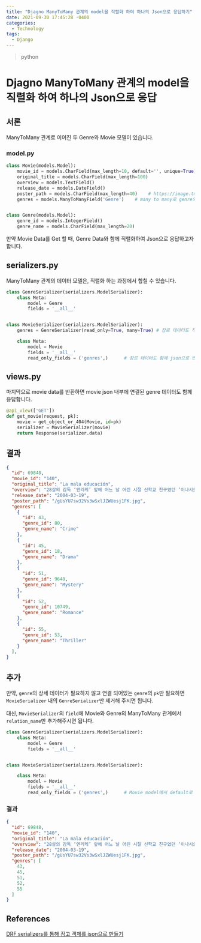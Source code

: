 ```yaml
---
title: "Djagno ManyToMany 관계의 model을 직렬화 하여 하나의 Json으로 응답하기"
date: 2021-09-30 17:45:28 -0400
categories: 
  - Technology
tags:
  - Django
---
```


> python

Djagno ManyToMany 관계의 model을 직렬화 하여 하나의 Json으로 응답
===========

## 서론
ManyToMany 관계로 이어진 두 Genre와 Movie 모델이 있습니다.

### model.py
```python
class Movie(models.Model):
    movie_id = models.CharField(max_length=10, default='', unique=True)
    original_title = models.CharField(max_length=100)
    overview = models.TextField()
    release_date = models.DateField()
    poster_path = models.CharField(max_length=40)    # https://image.tmdb.org/t/p/original/[poster_path]
    genres = models.ManyToManyField('Genre')    # many to many로 genre와 연결하였다. related_name은 자동으로 'genres'


class Genre(models.Model):
    genre_id = models.IntegerField()
    genre_name = models.CharField(max_length=20)
```

만약 Movie Data를 Get 할 때, Genre Data와 함께 직렬화하여 Json으로 응답하고자 합니다.

## serializers.py

ManyToMany 관계의 데이터 모델은, 직렬화 하는 과정에서 합칠 수 있습니다.

```python
class GenreSerializer(serializers.ModelSerializer):
    class Meta:
        model = Genre
        fields = '__all__'


class MovieSerializer(serializers.ModelSerializer):
    genres = GenreSerializer(read_only=True, many=True) # 장르 데이터도 직렬화, many=True는 여러 genre가 들어온다는 뜻.

    class Meta:
        model = Movie
        fields = '__all__'
        read_only_fields = ('genres',)      # 장르 데이터도 함께 json으로 변환하여 제공한다.
```

## views.py

마지막으로 movie data를 반환하면 movie json 내부에 연결된 genre 데이터도 함께 응답합니다.

```python
@api_view(['GET'])
def get_movie(request, pk):
    movie = get_object_or_404(Movie, id=pk)
    serializer = MovieSerializer(movie)
    return Response(serializer.data)
```

## 결과

```json
{
  "id": 69848,
  "movie_id": "140",
  "original_title": "La mala educación",
  "overview": "28살의 감독 ‘엔리케’ 앞에 어느 날 어린 시절 신학교 친구였던 ‘이나시오’가 배우가 되어 나타난다. 재회한 기쁨도 잠시, 이제부터 자신을 앙겔(천사)이라고 불러 달라는 이나시오가 낯설게만 느껴지는 엔리케. 이나시오는 자신들의 어린 시절과 당시 그들에게 ‘나쁜 교육’을 행한 마놀로 신부를 향한 증오와 복수, 음모와 살인에 관해 쓴 ‘방문객’이란 시나리오를 엔리케에게 건네는데…",
  "release_date": "2004-03-19",
  "poster_path": "/gUsYU7sw32Vs3wSxlJZWUesj1FK.jpg",
  "genres": [
    {
      "id": 43,
      "genre_id": 80,
      "genre_name": "Crime"
    },
    {
      "id": 45,
      "genre_id": 18,
      "genre_name": "Drama"
    },
    {
      "id": 51,
      "genre_id": 9648,
      "genre_name": "Mystery"
    },
    {
      "id": 52,
      "genre_id": 10749,
      "genre_name": "Romance"
    },
    {
      "id": 55,
      "genre_id": 53,
      "genre_name": "Thriller"
    }
  ],
}
```

## 추가

만약, `genre`의 상세 데이터가 필요하지 않고 연결 되어있는 `genre`의 `pk`만 필요하면 `MovieSerializer` 내의 `GenreSerializer`만 제거해 주시면 됩니다.   

대신, `MovieSerializer`의 `field`에 Movie와 Genre의 ManyToMany 관계에서 `relation_name`만 추가해주시면 됩니다.  

```python
class GenreSerializer(serializers.ModelSerializer):
    class Meta:
        model = Genre
        fields = '__all__'


class MovieSerializer(serializers.ModelSerializer):

    class Meta:
        model = Movie
        fields = '__all__'
        read_only_fields = ('genres',)      # Movie model에서 default로 설정 된 relation_name
```

### 결과

```json
{
  "id": 69848,
  "movie_id": "140",
  "original_title": "La mala educación",
  "overview": "28살의 감독 ‘엔리케’ 앞에 어느 날 어린 시절 신학교 친구였던 ‘이나시오’가 배우가 되어 나타난다. 재회한 기쁨도 잠시, 이제부터 자신을 앙겔(천사)이라고 불러 달라는 이나시오가 낯설게만 느껴지는 엔리케. 이나시오는 자신들의 어린 시절과 당시 그들에게 ‘나쁜 교육’을 행한 마놀로 신부를 향한 증오와 복수, 음모와 살인에 관해 쓴 ‘방문객’이란 시나리오를 엔리케에게 건네는데…",
  "release_date": "2004-03-19",
  "poster_path": "/gUsYU7sw32Vs3wSxlJZWUesj1FK.jpg",
  "genres": [
    43,
    45,
    51,
    52,
    55
  ]
}
```

## References
[DRF serializers를 통해 장고 객체를 json으로 만들기](https://darrengwon.tistory.com/480)  